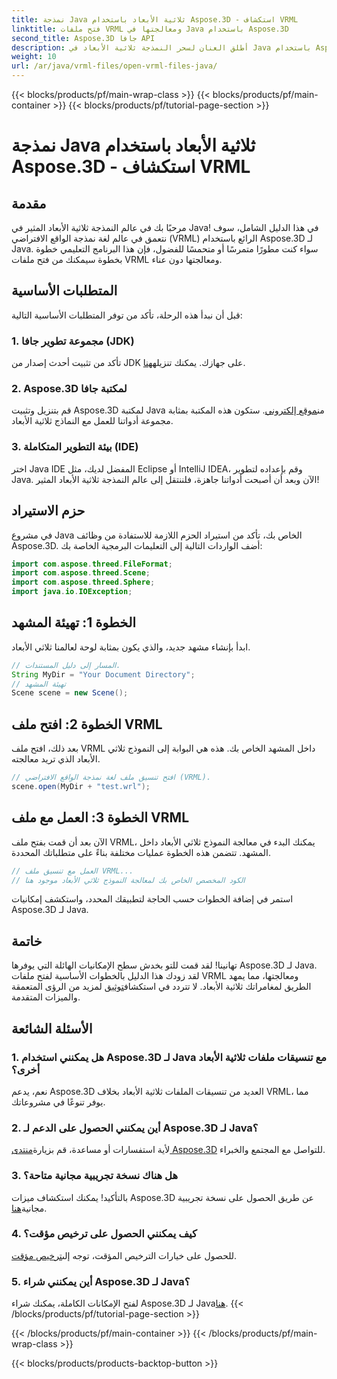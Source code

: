 ```yaml
---
title: نمذجة Java ثلاثية الأبعاد باستخدام Aspose.3D - استكشاف VRML
linktitle: فتح ملفات VRML ومعالجتها في Java باستخدام Aspose.3D
second_title: Aspose.3D جافا API
description: أطلق العنان لسحر النمذجة ثلاثية الأبعاد في Java باستخدام Aspose.3D. فتح ومعالجة ملفات VRML بسلاسة. الغوص في عالم من الاحتمالات لا حدود لها!
weight: 10
url: /ar/java/vrml-files/open-vrml-files-java/
---
```


{{< blocks/products/pf/main-wrap-class >}}
{{< blocks/products/pf/main-container >}}
{{< blocks/products/pf/tutorial-page-section >}}

# نمذجة Java ثلاثية الأبعاد باستخدام Aspose.3D - استكشاف VRML

## مقدمة
مرحبًا بك في عالم النمذجة ثلاثية الأبعاد المثير في Java! في هذا الدليل الشامل، سوف نتعمق في عالم لغة نمذجة الواقع الافتراضي (VRML) الرائع باستخدام Aspose.3D لـ Java. سواء كنت مطورًا متمرسًا أو متحمسًا للفضول، فإن هذا البرنامج التعليمي خطوة بخطوة سيمكنك من فتح ملفات VRML ومعالجتها دون عناء.
## المتطلبات الأساسية
قبل أن نبدأ هذه الرحلة، تأكد من توفر المتطلبات الأساسية التالية:
### 1. مجموعة تطوير جافا (JDK)
 تأكد من تثبيت أحدث إصدار من JDK على جهازك. يمكنك تنزيله[هنا](https://www.oracle.com/java/technologies/javase-downloads.html).
### 2. Aspose.3D لمكتبة جافا
قم بتنزيل وتثبيت Aspose.3D لمكتبة Java من[موقع إلكتروني](https://releases.aspose.com/3d/java/). ستكون هذه المكتبة بمثابة مجموعة أدواتنا للعمل مع النماذج ثلاثية الأبعاد.
### 3. بيئة التطوير المتكاملة (IDE)
اختر Java IDE المفضل لديك، مثل Eclipse أو IntelliJ IDEA، وقم بإعداده لتطوير Java.
الآن وبعد أن أصبحت أدواتنا جاهزة، فلننتقل إلى عالم النمذجة ثلاثية الأبعاد المثير!
## حزم الاستيراد
في مشروع Java الخاص بك، تأكد من استيراد الحزم اللازمة للاستفادة من وظائف Aspose.3D. أضف الواردات التالية إلى التعليمات البرمجية الخاصة بك:
```java
import com.aspose.threed.FileFormat;
import com.aspose.threed.Scene;
import com.aspose.threed.Sphere;
import java.io.IOException;
```
## الخطوة 1: تهيئة المشهد
ابدأ بإنشاء مشهد جديد، والذي يكون بمثابة لوحة لعالمنا ثلاثي الأبعاد.
```java
// المسار إلى دليل المستندات.
String MyDir = "Your Document Directory";
// تهيئة المشهد
Scene scene = new Scene();
```
## الخطوة 2: افتح ملف VRML
بعد ذلك، افتح ملف VRML داخل المشهد الخاص بك. هذه هي البوابة إلى النموذج ثلاثي الأبعاد الذي تريد معالجته.
```java
// افتح تنسيق ملف لغة نمذجة الواقع الافتراضي (VRML).
scene.open(MyDir + "test.wrl");
```
## الخطوة 3: العمل مع ملف VRML
الآن بعد أن قمت بفتح ملف VRML، يمكنك البدء في معالجة النموذج ثلاثي الأبعاد داخل المشهد. تتضمن هذه الخطوة عمليات مختلفة بناءً على متطلباتك المحددة.
```java
// العمل مع تنسيق ملف VRML...
// الكود المخصص الخاص بك لمعالجة النموذج ثلاثي الأبعاد موجود هنا
```
استمر في إضافة الخطوات حسب الحاجة لتطبيقك المحدد، واستكشف إمكانيات Aspose.3D لـ Java.
## خاتمة
تهانينا! لقد قمت للتو بخدش سطح الإمكانيات الهائلة التي يوفرها Aspose.3D لـ Java. لقد زودك هذا الدليل بالخطوات الأساسية لفتح ملفات VRML ومعالجتها، مما يمهد الطريق لمغامراتك ثلاثية الأبعاد.
 لا تتردد في استكشاف[توثيق](https://reference.aspose.com/3d/java/) لمزيد من الرؤى المتعمقة والميزات المتقدمة.
## الأسئلة الشائعة
### 1. هل يمكنني استخدام Aspose.3D لـ Java مع تنسيقات ملفات ثلاثية الأبعاد أخرى؟
نعم، يدعم Aspose.3D العديد من تنسيقات الملفات ثلاثية الأبعاد بخلاف VRML، مما يوفر تنوعًا في مشروعاتك.
### 2. أين يمكنني الحصول على الدعم لـ Aspose.3D لـ Java؟
 لأية استفسارات أو مساعدة، قم بزيارة[منتدى Aspose.3D](https://forum.aspose.com/c/3d/18) للتواصل مع المجتمع والخبراء.
### 3. هل هناك نسخة تجريبية مجانية متاحة؟
 بالتأكيد! يمكنك استكشاف ميزات Aspose.3D عن طريق الحصول على نسخة تجريبية مجانية[هنا](https://releases.aspose.com/).
### 4. كيف يمكنني الحصول على ترخيص مؤقت؟
 للحصول على خيارات الترخيص المؤقت، توجه إلى[ترخيص مؤقت](https://purchase.aspose.com/temporary-license/).
### 5. أين يمكنني شراء Aspose.3D لـ Java؟
 لفتح الإمكانات الكاملة، يمكنك شراء Aspose.3D لـ Java[هنا](https://purchase.aspose.com/buy).
{{< /blocks/products/pf/tutorial-page-section >}}

{{< /blocks/products/pf/main-container >}}
{{< /blocks/products/pf/main-wrap-class >}}

{{< blocks/products/products-backtop-button >}}
